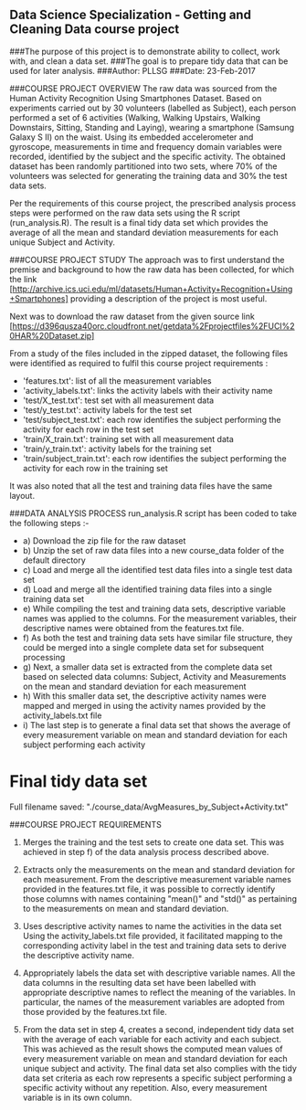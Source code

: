 ## Data Science Specialization - Getting and Cleaning Data course project
###The purpose of this project is to demonstrate ability to collect, work with, and clean a data set. 
###The goal is to prepare tidy data that can be used for later analysis.
###Author:  PLLSG
###Date:  23-Feb-2017


###COURSE PROJECT OVERVIEW
The raw data was sourced from the Human Activity Recognition Using Smartphones Dataset. Based on experiments carried out by 30 volunteers (labelled as Subject), each person performed a set of 6 activities (Walking, Walking Upstairs, Walking Downstairs, Sitting, Standing and Laying), wearing a smartphone (Samsung Galaxy S II) on the waist. Using its embedded accelerometer and gyroscope, measurements in time and frequency domain variables were recorded, identified by the subject and the specific activity. The obtained dataset has been randomly partitioned into two sets, where 70% of the volunteers was selected for generating the training data and 30% the test data sets.

Per the requirements of this course project, the prescribed analysis process steps were performed on the raw data sets using the R script (run_analysis.R). The result is a final tidy data set which provides the average of all the mean and standard deviation measurements for each unique Subject and Activity.

###COURSE PROJECT STUDY
The approach was to first understand the premise and background to how the raw data has been collected, for which the link [http://archive.ics.uci.edu/ml/datasets/Human+Activity+Recognition+Using+Smartphones] providing a description of the project is most useful.

Next was to download the raw dataset from the given source link [https://d396qusza40orc.cloudfront.net/getdata%2Fprojectfiles%2FUCI%20HAR%20Dataset.zip]

From a study of the files included in the zipped dataset, the following files were identified as required to fulfil this course project requirements :
- 'features.txt': list of all the measurement variables
- 'activity_labels.txt': links the activity labels with their activity name
- 'test/X_test.txt': test set with all measurement data
- 'test/y_test.txt': activity labels for the test set
- 'test/subject_test.txt': each row identifies the subject performing the activity for each row in the test set
- 'train/X_train.txt': training set with all measurement data
- 'train/y_train.txt': activity labels for the training set
- 'train/subject_train.txt': each row identifies the subject performing the activity for each row in the training set

It was also noted that all the test and training data files have the same layout.

###DATA ANALYSIS PROCESS
run_analysis.R script has been coded to take the following steps :-

- a) Download the zip file for the raw dataset
- b) Unzip the set of raw data files into a new course_data folder of the default directory
- c) Load and merge all the identified test data files into a single test data set
- d) Load and merge all the identified training data files into a single training data set
- e) While compiling the test and training data sets, descriptive variable names was applied to the columns. For the measurement variables, their descriptive names were obtained from the features.txt file.
- f) As both the test and training data sets have similar file structure, they could be merged into a single complete data set for subsequent processing
- g) Next, a smaller data set is extracted from the complete data set based on selected data columns: Subject, Activity and Measurements on the mean and standard deviation for each measurement
- h) With this smaller data set, the descriptive activity names were mapped and merged in using the activity names provided by the activity_labels.txt file
- i) The last step is to generate a final data set that shows the average of every measurement variable on mean and standard deviation for each subject performing each activity


Final tidy data set
==============
Full filename saved:    "./course_data/AvgMeasures_by_Subject+Activity.txt"



###COURSE PROJECT REQUIREMENTS
1.  Merges the training and the test sets to create one data set.
     This was achieved in step f) of the data analysis process described above.

2.  Extracts only the measurements on the mean and standard deviation for each measurement.
     From the descriptive measurement variable names provided in the features.txt file, it was possible to correctly identify those columns with names containing "mean()" and "std()" as pertaining to the measurements on mean and standard deviation.

3.  Uses descriptive activity names to name the activities in the data set
     Using the activity_labels.txt file provided, it facilitated mapping to the corresponding activity label in the test and training data sets to derive the descriptive activity name.

4.  Appropriately labels the data set with descriptive variable names.
     All the data columns in the resulting data set have been labelled with appropriate descriptive names to reflect the meaning of the variables. In particular, the names of the measurement variables are adopted from those provided by the features.txt file.

5.  From the data set in step 4, creates a second, independent tidy data set with the average of each variable for each activity and each subject.
     This was achieved as the result shows the computed mean values of every measurement variable on mean and standard deviation for each unique subject and activity.
     The final data set also complies with the tidy data set criteria as each row represents a specific subject performing a specific activity without any repetition. Also, every measurement variable is in its own column.
